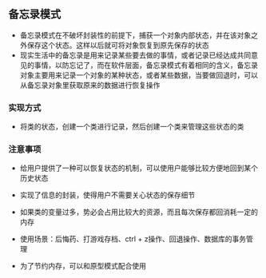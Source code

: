 ## 备忘录模式

-   备忘录模式在不破坏封装性的前提下，捕获一个对象内部状态，并在该对象之外保存这个状态。这样以后就可将对象恢复到原先保存的状态
-   现实生活中的备忘录是用来记录某些要去做的事情，或者记录已经达成共同意见的事情，以防忘记了，而在软件层面，备忘录模式有着相同的含义，备忘录对象主要用来记录一个对象的某种状态，或者某些数据，当要做回退时，可以从备忘录对象里获取原来的数据进行恢复操作

### 实现方式

-   将类的状态，创建一个类进行记录，然后创建一个类来管理这些状态的类

### 注意事项

-   给用户提供了一种可以恢复状态的机制，可以使用户能够比较方便地回到某个历史状态

-   实现了信息的封装，使得用户不需要关心状态的保存细节

-   如果类的变量过多，势必会占用比较大的资源，而且每次保存都回消耗一定的内存

-   使用场景：后悔药、打游戏存档、ctrl + z操作、回退操作、数据库的事务管理

-   为了节约内存，可以和原型模式配合使用

    